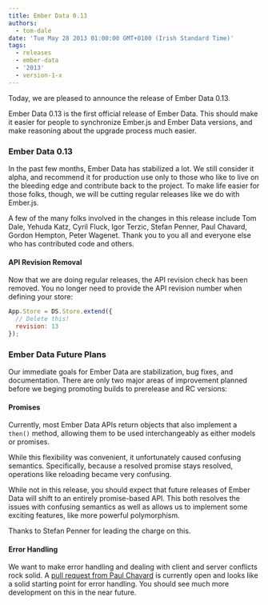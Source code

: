 ```yaml
---
title: Ember Data 0.13
authors:
  - tom-dale
date: 'Tue May 28 2013 01:00:00 GMT+0100 (Irish Standard Time)'
tags:
  - releases
  - ember-data
  - '2013'
  - version-1-x
---
```



Today, we are pleased to announce the release of Ember Data 0.13.

Ember Data 0.13 is the first official release of Ember Data. This should
make it easier for people to synchronize Ember.js and Ember Data
versions, and make reasoning about the upgrade process much easier.

### Ember Data 0.13

In the past few months, Ember Data has stabilized a lot. We still consider
it alpha, and recommend it for production use only to those who like to
live on the bleeding edge and contribute back to the project. To make life
easier for those folks, though, we will be cutting regular releases like we
do with Ember.js.

A few of the many folks involved in the changes in this release include
Tom Dale, Yehuda Katz, Cyril Fluck, Igor Terzic, Stefan Penner, Paul Chavard,
Gordon Hempton, Peter Wagenet. Thank you to you all and everyone else who
has contributed code and others.

#### API Revision Removal

Now that we are doing regular releases, the API revision check has been
removed. You no longer need to provide the API revision number when
defining your store:

```js
App.Store = DS.Store.extend({
  // Delete this!
  revision: 13
});
```

### Ember Data Future Plans

Our immediate goals for Ember Data are stabilization, bug fixes, and
documentation. There are only two major areas of improvement planned
before we beging promoting builds to prerelease and RC versions:

#### Promises

Currently, most Ember Data APIs return objects that also implement a
`then()` method, allowing them to be used interchangeably as either
models or promises.

While this flexibility was convenient, it unfortunately caused confusing
semantics. Specifically, because a resolved promise stays resolved,
operations like reloading became very confusing.

While not in this release, you should expect that future releases of
Ember Data will shift to an entirely promise-based API. This both
resolves the issues with confusing semantics as well as allows us to
implement some exciting features, like more powerful polymorphism.

Thanks to Stefan Penner for leading the charge on this.

#### Error Handling

We want to make error handling and dealing with client and server
conflicts rock solid. A [pull request from Paul Chavard](https://github.com/emberjs/data/pull/958)
is currently open and looks like a solid starting point for error
handling. You should see much more development on this in the near
future.
